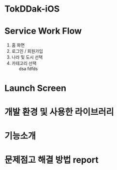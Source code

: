 # TokDDak-iOS


Service Work Flow
======

<ol>
  <li> 홈 화면 </li>
  <li> 로그인 / 회원가입 </li>
  <li> 나라 및 도시 선택 </li>
  <li> 카테고리 선택
      <ul>
        dsa
        fdfds
      </ul>
  
  </li>
  
  
  
</ol>

Launch Screen
======


개발 환경 및 사용한 라이브러리
=======

기능소개
======






문제점고 해결 방법 report
=====
